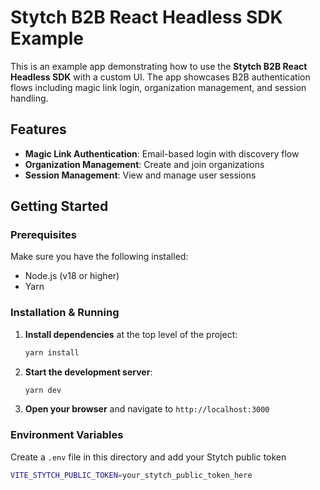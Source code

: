 # Stytch B2B React Headless SDK Example

This is an example app demonstrating how to use the **Stytch B2B React Headless SDK** with a custom UI. The app showcases B2B authentication flows including magic link login, organization management, and session handling.

## Features

- **Magic Link Authentication**: Email-based login with discovery flow
- **Organization Management**: Create and join organizations
- **Session Management**: View and manage user sessions

## Getting Started

### Prerequisites

Make sure you have the following installed:

- Node.js (v18 or higher)
- Yarn

### Installation & Running

1. **Install dependencies** at the top level of the project:

   ```bash
   yarn install
   ```

2. **Start the development server**:

   ```bash
   yarn dev
   ```

3. **Open your browser** and navigate to `http://localhost:3000`

### Environment Variables

Create a `.env` file in this directory and add your Stytch public token

```bash
VITE_STYTCH_PUBLIC_TOKEN=your_stytch_public_token_here
```
